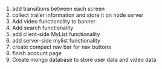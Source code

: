1. add transitions between each screen
2. collect trailer information and store it on node server
3. Add video functionality to banner
4. Add search functionality
5. add client-side MyList functionality
6. add server-side mylist functionality
7. create compact nav bar for nav buttons
8. finish account page
9. Create mongo database to store user data and video data
   <!-- 10. convert auth to context api -->
